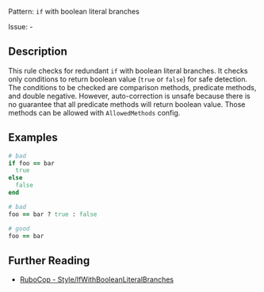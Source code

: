 Pattern: `if` with boolean literal branches

Issue: -

## Description

This rule checks for redundant `if` with boolean literal branches. It checks only conditions to return boolean value (`true` or `false`) for safe detection. The conditions to be checked are comparison methods, predicate methods, and double negative. However, auto-correction is unsafe because there is no guarantee that all predicate methods will return boolean value. Those methods can be allowed with `AllowedMethods` config.

## Examples

```ruby
# bad
if foo == bar
  true
else
  false
end

# bad
foo == bar ? true : false

# good
foo == bar
```


## Further Reading

* [RuboCop - Style/IfWithBooleanLiteralBranches](https://docs.rubocop.org/rubocop/cops_style.html#styleifwithbooleanliteralbranches)
